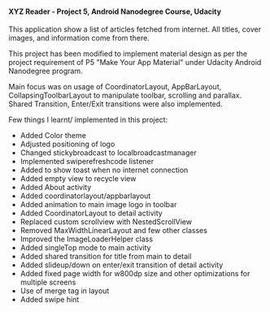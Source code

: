#### XYZ Reader - Project 5, Android Nanodegree Course, Udacity
This application show a list of articles fetched from internet. All titles, cover images, and information come from there.

This project has been modified to implement material design as per the project requirement of P5 "Make Your App Material" under Udacity Android Nanodegree program.

Main focus was on usage of CoordinatorLayout, AppBarLayout, CollapsingToolbarLayout to manipulate toolbar, scrolling and parallax. Shared Transition, Enter/Exit transitions were also implemented.

Few things I learnt/ implemented in this project:

* Added Color theme
* Adjusted positioning of logo
* Changed stickybroadcast to localbroadcastmanager
* Implemented swiperefreshcode listener
* Added to show toast when no internet connection
* Added empty view to recycle view
* Added About activity
* Added coordinatorlayout/appbarlayout
* Added animation to main image logo in toolbar
* Added CoordinatorLayout to detail activity
* Replaced custom scrollview with NestedScrollView
* Removed MaxWidthLinearLayout and few other classes
* Improved the ImageLoaderHelper class
* Added singleTop mode to main activity
* Added shared transition for title from main to detail
* Added slideup/down on enter/exit transition of detail activity
* Added fixed page width for w800dp size and other optimizations for multiple screens
* Use of merge tag in layout
* Added swipe hint